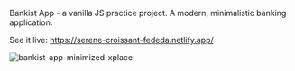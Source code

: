 Bankist App - a vanilla JS practice project.
A modern, minimalistic banking application.

See it live:
https://serene-croissant-fededa.netlify.app/

![bankist-app-minimized-xplace](https://github.com/nimroddanielmaayan/Bankist-App/assets/30357578/6beebeb7-f18f-4555-864a-07536495c4ed)
